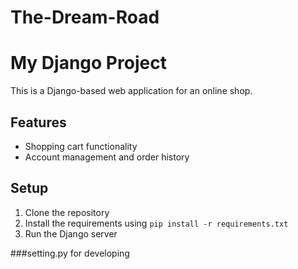 # The-Dream-Road
# My Django Project
This is a Django-based web application for an online shop.

## Features
- Shopping cart functionality
- Account management and order history

## Setup
1. Clone the repository
2. Install the requirements using `pip install -r requirements.txt`
3. Run the Django server


###setting.py for developing
